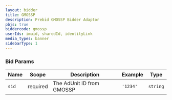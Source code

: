 ```yaml
---
layout: bidder
title: GMOSSP
description: Prebid GMOSSP Bidder Adaptor
pbjs: true
biddercode: gmossp
userIds: imuid, sharedId, identityLink
media_types: banner
sidebarType: 1
---
```



### Bid Params


| Name | Scope    | Description | Example  | Type     |
|-------|----------|---------------------------|----------|----------|
| `sid` | required | The AdUnit ID from GMOSSP | `'1234'` | `string` |

